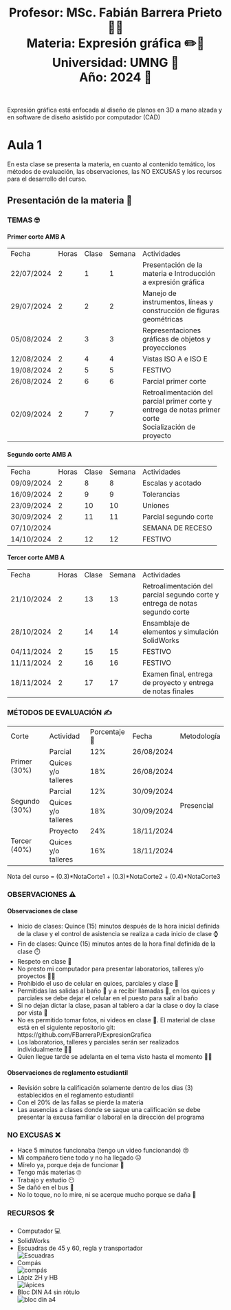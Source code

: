 <h1 align="center">Profesor: MSc. Fabián Barrera Prieto 👨‍🏫<br>
Materia: Expresión gráfica ✏️📐<br>
Universidad: UMNG 🏫<br>
Año: 2024 📅</h1><br>

Expresión gráfica está enfocada al diseño de planos en 3D a mano alzada y en software de diseño asistido por computador (CAD)

<h1>Aula 1</h1>

En esta clase se presenta la materia, en cuanto al contenido temático, los métodos de evaluación, las observaciones, las NO EXCUSAS y los recursos para el desarrollo del curso.

<h2>Presentación de la materia 🚀</h2>

<h3>TEMAS 🤓</h3>

<h4>Primer corte AMB A</h4>

<table>
	<tr>
		<td>Fecha</td> <td>Horas</td> <td>Clase</td> <td>Semana</td> <td>Actividades</td>
	</tr>
	<tr>
		<td>22/07/2024</td> <td>2</td> <td>1</td> <td>1</td> <td>Presentación de la materia e Introducción a expresión gráfica</td>
	</tr>
	<tr>
		<td>29/07/2024</td> <td>2</td> <td>2</td> <td>2</td> <td>Manejo de instrumentos, líneas y construcción de figuras geométricas</td>
	</tr>
	<tr>
		<td>05/08/2024</td> <td>2</td> <td>3</td> <td>3</td> <td>Representaciones gráficas de objetos y proyecciones</td>
	</tr>
	<tr>
		<td>12/08/2024</td> <td>2</td> <td>4</td> <td>4</td> <td>Vistas ISO A e ISO E</td>
	</tr>
	<tr>
		<td>19/08/2024</td> <td>2</td> <td>5</td> <td>5</td> <td>FESTIVO</td>
	</tr>
	<tr>
		<td>26/08/2024</td> <td>2</td> <td>6</td> <td>6</td> <td>Parcial primer corte</td>
	</tr><!--semana de parciales del primer corte-->
	<tr>
		<td>02/09/2024</td> <td>2</td> <td>7</td> <td>7</td> <td>Retroalimentación del parcial primer corte y entrega de notas primer corte<br>Socialización de proyecto</td>
	</tr><!--última semana de registro de notas del primer corte-->
</table>

<h4>Segundo corte AMB A</h4>

<table>
	<tr>
		<td>Fecha</td> <td>Horas</td> <td>Clase</td> <td>Semana</td> <td>Actividades</td>
	</tr>
	<tr>
		<td>09/09/2024</td> <td>2</td> <td>8</td> <td>8</td> <td>Escalas y acotado</td>
	</tr>
	<tr>
		<td>16/09/2024</td> <td>2</td> <td>9</td> <td>9</td> <td>Tolerancias</td>
	</tr>
	<tr>
		<td>23/09/2024</td> <td>2</td> <td>10</td> <td>10</td> <td>Uniones</td>
	</tr>
	<tr>
		<td>30/09/2024</td> <td>2</td> <td>11</td> <td>11</td> <td>Parcial segundo corte</td>
	</tr>
	<tr>
		<td>07/10/2024</td> <td></td> <td></td> <td></td> <td>SEMANA DE RECESO</td>
	</tr><!--semana de parciales del segundo corte-->
	<tr>
		<td>14/10/2024</td> <td>2</td> <td>12</td> <td>12</td> <td>FESTIVO</td>
	</tr><!--última semana de registro de notas del primer corte-->

</table>

<h4>Tercer corte AMB A</h4>

<table>
		<tr>
		<td>Fecha</td> <td>Horas</td> <td>Clase</td> <td>Semana</td> <td>Actividades</td>
	</tr>
	<tr>
		<td>21/10/2024</td> <td>2</td> <td>13</td> <td>13</td> <td>Retroalimentación del parcial segundo corte y entrega de notas segundo corte</td>
	</tr>
	<tr>
		<td>28/10/2024</td> <td>2</td> <td>14</td> <td>14</td> <td>Ensamblaje de elementos y simulación SolidWorks</td>
	</tr>
	<tr>
		<td>04/11/2024</td> <td>2</td> <td>15</td> <td>15</td> <td>FESTIVO</td>
	</tr>
	<tr>
		<td>11/11/2024</td> <td>2</td> <td>16</td> <td>16</td> <td>FESTIVO</td>
	</tr><!--Finalización de clases-->
	<tr>
		<td>18/11/2024</td> <td>2</td> <td>17</td> <td>17</td> <td>Examen final, entrega de proyecto y entrega de notas finales</td>
	</tr>
</table>

<h3>MÉTODOS DE EVALUACIÓN ✍️</h3>

<table>
	<tr>
		<td>Corte</td>
		<td>Actividad</td>
		<td>Porcentaje 💯</td>
		<td>Fecha</td>
		<td>Metodología</td>
	</tr>
	<tr>
		<td rowspan="2">Primer (30%)</td>
		<td>Parcial</td>
		<td>12%</td>
		<td>26/08/2024</td>
		<td rowspan="7">Presencial</td>
	</tr>
	<tr>
		<td>Quices y/o talleres</td>
		<td>18%</td>
		<td>26/08/2024</td>
	</tr>
	<tr>
		<td rowspan="2">Segundo (30%)</td>
		<td>Parcial</td>
		<td>12%</td>
		<td>30/09/2024</td>
	</tr>
	<tr>
		<td>Quices y/o talleres</td>
		<td>18%</td>
		<td>30/09/2024<br></td>
	</tr>
	<tr>
		<td rowspan="3">Tercer (40%)</td>
		<td>Proyecto</td>
		<td>24%</td>
		<td>18/11/2024</td>
	</tr>
	<tr>
		<td>Quices y/o talleres</td>
		<td>16%</td>
		<td>18/11/2024</td>
	</tr>
</table>

Nota del curso = (0.3)*NotaCorte1 + (0.3)*NotaCorte2 + (0.4)*NotaCorte3

<h3>OBSERVACIONES ⚠️</h3>

<h4>Observaciones de clase</h4>
	<ul>
		<li> Inicio de clases: Quince (15) minutos después de la hora inicial definida de la clase y el control de asistencia se realiza a cada inicio de clase ⌚</li>
		<li> Fin de clases: Quince (15) minutos antes de la hora final definida de la clase ⏱️</li>
		<li> Respeto en clase 🤝</li>
		<li> No presto mi computador para presentar laboratorios, talleres y/o proyectos 🤦‍♂️</li>
		<li> Prohibido el uso de celular en quices, parciales y clase 📵</li>
		<li> Permitidas las salidas al baño 🚻 y a recibir llamadas 📲, en los quices y parciales se debe dejar el celular en el puesto para salir al baño</li>
		<li> Si no dejan dictar la clase, pasan al tablero a dar la clase o doy la clase por vista 😤</li>
		<li> No es permitido tomar fotos, ni videos en clase 📵. El material de clase está en el siguiente repositorio git: https://github.com/FBarreraP/ExpresionGrafica </li>
		<li> Los laboratorios, talleres y parciales serán ser realizados individualmente 🧍‍♂️</li>
		<li> Quien llegue tarde se adelanta en el tema visto hasta el momento 🏃‍♂️</li>
	</ul>

<h4>Observaciones de reglamento estudiantil</h4>
<ul>
	<li> Revisión sobre la calificación solamente dentro de los dias (3) establecidos en el reglamento estudiantil </li>
	<li> Con el 20% de las fallas se pierde la materia</li>
	<li> Las ausencias a clases donde se saque una calificación se debe presentar la excusa familiar o laboral en la dirección del programa</li>
</ul>

<h3>NO EXCUSAS ❌</h3>

<ul>
	<li> Hace 5 minutos funcionaba (tengo un video funcionando) 😒</li>
	<li> Mi compañero tiene todo y no ha llegado 😐</li>
	<li> Mírelo ya, porque deja de funcionar 🤨</li>
	<li> Tengo más materias 🙄</li>
	<li> Trabajo y estudio 😶</li>
	<li> Se dañó en el bus 🤔</li>
	<li> No lo toque, no lo mire, ni se acerque mucho porque se daña 🤨</li>
</ul>


<h3>RECURSOS 🛠️</h3>

<ul>
	<li> Computador 💻</li>
	<li> SolidWorks</li>
	<li> Escuadras de 45 y 60, regla y transportador</li>
	<img src="https://fasaworld.com/blog/wp-content/plugins/aawp/public/image.php?url=aHR0cHM6Ly9tLm1lZGlhLWFtYXpvbi5jb20vaW1hZ2VzL0kvNTEyTDE3ZXhtN0wuanBn" alt="Escuadras" caption="Hola"/>
	<li> Compás</li>
	<img src="https://vpiera.com/131294-large_default/faber-castell-compas-de-ajuste-rapido-con-alargadera-extensible-sin-pieza-de-tinta-en-estuche-de-plastico-.jpg" alt="compás" caption="Hola"/>
	<li> Lápiz 2H y HB</li>
	<img src="https://falabella.scene7.com/is/image/FalabellaCO/gsc_122920232_3475133_2?wid=800&hei=800&qlt=70" alt="lápices" caption="Hola"/>
	<li> Bloc DIN A4 sin rótulo</li>
	<img src="https://artesco.com.co/wp-content/uploads/2023/07/Block-Din-A4-Blanco-Nessan-057-0010-000055.png" alt="bloc din a4" caption="Hola"/>


</ul>